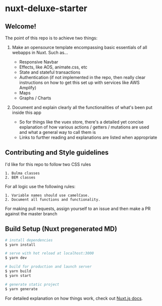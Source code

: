 # nuxt-deluxe-starter

## Welcome!

The point of this repo is to achieve two things:

1. Make an opensource template encompassing basic essentials of all webapps in Nuxt. Such as...

   - Responsive Navbar
   - Effects, like AOS, animate.css, etc
   - State and stateful transactions
   - Authentication (if not implemented in the repo, then really clear instructions on how to get this set up with services like AWS Amplify)
   - Maps
   - Graphs / Charts

2. Document and explain clearly all the functionalities of what's been put inside this app
   - So for things like the vuex store, there's a detailed yet concise explanation of how various actions / getters / mutations are used and what a general way to call them is
   - Links to further reading and explanations are listed when appropriate

## Contributing and Style guidelines

I'd like for this repo to follow two CSS rules

    1. Bulma classes
    2. BEM classes

For all logic use the following rules:

    1. Variable names should use camelCase.
    2. Document all functions and functionality.

For making pull requests, assign yourself to an issue and then make a PR against the master branch

## Build Setup (Nuxt pregenerated MD)

```bash
# install dependencies
$ yarn install

# serve with hot reload at localhost:3000
$ yarn dev

# build for production and launch server
$ yarn build
$ yarn start

# generate static project
$ yarn generate
```

For detailed explanation on how things work, check out [Nuxt.js docs](https://nuxtjs.org).
